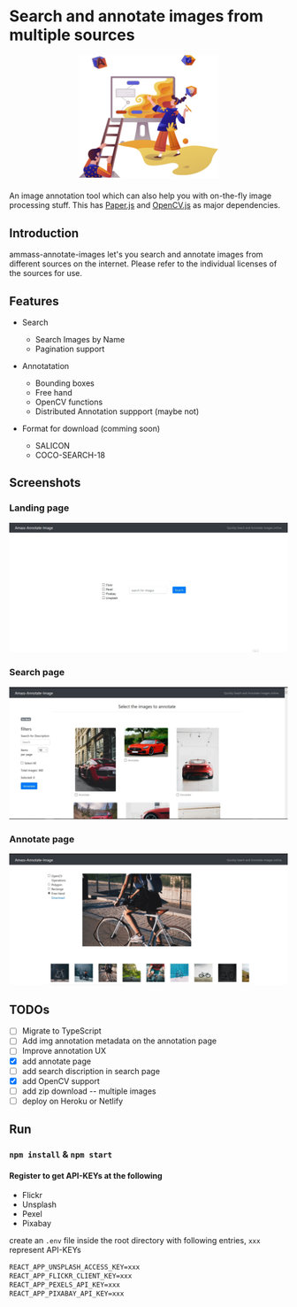 # Search and annotate images from multiple sources

<img src='demo/website-designing.svg'  alt='icon' style='max-width:400px; display: block;width: 50%; margin: auto; padding-bottom: 10px;' />


An image annotation tool which can also help you with on-the-fly image processing stuff. This has [Paper.js](http://paperjs.org/) and [OpenCV.js](https://docs.opencv.org/3.4/d5/d10/tutorial_js_root.html) as major dependencies.

## Introduction

ammass-annotate-images let's you search and annotate images from different sources on the internet. Please refer to the individual licenses of the sources for use.

## Features

- Search
  - Search Images by Name
  - Pagination support

- Annotatation
  - Bounding boxes
  - Free hand
  - OpenCV functions
  - Distributed Annotation suppport (maybe not)

- Format for download (comming soon)
  - SALICON
  - COCO-SEARCH-18

## Screenshots

### Landing page

![Landing Page](/demo/mainwindow.jpg)

### Search page

![Search Page](/demo/searchWindow.jpg)

### Annotate page

![Annotate Page](demo/annotate.jpg)

## TODOs

- [ ] Migrate to TypeScript
- [ ] Add img annotation metadata on the annotation page
- [ ] Improve annotation UX
- [X] add annotate page
- [ ] add search discription in search page
- [X] add OpenCV support
- [ ] add zip download -- multiple images
- [ ] deploy on Heroku or Netlify

## Run

### `npm install` & `npm start`

#### Register to get API-KEYs at the following

- Flickr
- Unsplash
- Pexel
- Pixabay

create an `.env` file inside the root directory with following entries, `xxx` represent API-KEYs

```shell
REACT_APP_UNSPLASH_ACCESS_KEY=xxx
REACT_APP_FLICKR_CLIENT_KEY=xxx
REACT_APP_PEXELS_API_KEY=xxx
REACT_APP_PIXABAY_API_KEY=xxx
```
